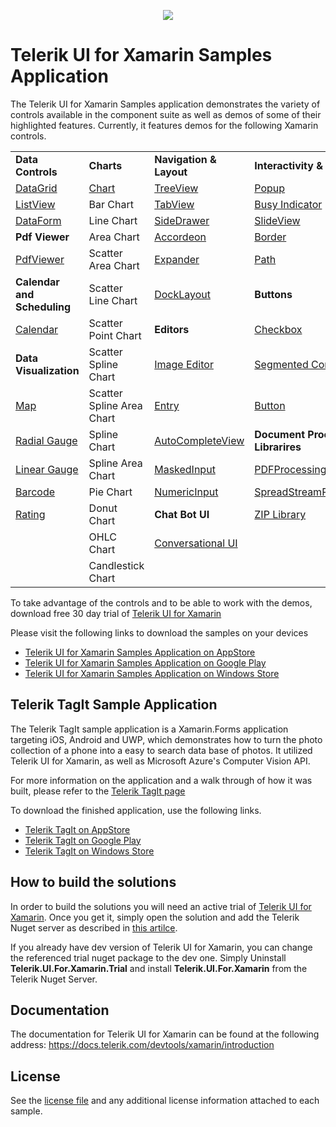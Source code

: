 <p align="center"> <img src="../master/_Samples Application/Telerik-UI-For-Xamarin-SDK-Image.png"/></p>

Telerik UI for Xamarin Samples Application
======================
The Telerik UI for Xamarin Samples application demonstrates the variety of controls available in the component suite as well as demos of some of their highlighted features. Currently, it features demos for the following Xamarin controls.

|   |   |   |   |
|---|---|---|---|
| **Data Controls**                                                  | **Charts**                                                                           | **Navigation & Layout**                                                  | **Interactivity & UX**  
|[DataGrid](https://www.telerik.com/xamarin-ui/datagrid)             | [Chart](https://www.telerik.com/xamarin-ui/chart)                                    |[TreeView](https://www.telerik.com/xamarin-ui/treeview)                   | [Popup](https://www.telerik.com/xamarin-ui/popup)       
|[ListView](https://www.telerik.com/xamarin-ui/listview)             | Bar Chart                                                                            |[TabView](https://www.telerik.com/xamarin-ui/tabview)                     | [Busy Indicator](https://www.telerik.com/xamarin-ui/busy-indicator)
|[DataForm](https://www.telerik.com/xamarin-ui/dataform)             | Line Chart                                                                           |[SideDrawer](https://www.telerik.com/xamarin-ui/sidedrawer)               | [SlideView](https://www.telerik.com/xamarin-ui/slideview)  
| **Pdf Viewer**                                                     | Area Chart                                                                           |[Accordeon](https://www.telerik.com/xamarin-ui/accordion)                 | [Border](https://www.telerik.com/xamarin-ui/border)  
|[PdfViewer](https://www.telerik.com/xamarin-ui/pdfviewer)           | Scatter Area Chart                                                                   |[Expander](https://www.telerik.com/xamarin-ui/expander)                   | [Path](https://www.telerik.com/xamarin-ui/radpath)     
| **Calendar and Scheduling**                                        | Scatter Line Chart                                                                   |[DockLayout](https://www.telerik.com/xamarin-ui/docklayout)               | **Buttons**
|[Calendar](https://www.telerik.com/xamarin-ui/calendar)             | Scatter Point Chart                                                                  | **Editors**                                                              | [Checkbox](https://www.telerik.com/xamarin-ui/checkbox)
| **Data Visualization**                                             | Scatter Spline Chart                                                                 |[Image Editor](https://www.telerik.com/xamarin-ui/image-editor)           | [Segmented Control](https://www.telerik.com/xamarin-ui/segmented)
|[Map](https://www.telerik.com/xamarin-ui/map)                       | Scatter Spline Area Chart                                                            |[Entry](https://www.telerik.com/xamarin-ui/radentry)                      | [Button](https://www.telerik.com/xamarin-ui/buttons)
|[Radial Gauge](https://www.telerik.com/xamarin-ui/gauges)           | Spline Chart                                                                         |[AutoCompleteView](https://www.telerik.com/xamarin-ui/autocompleteview)   | **Document Processing Librarires**   
|[Linear Gauge](https://www.telerik.com/xamarin-ui/gauges)           | Spline Area Chart                                                                    |[MaskedInput](https://www.telerik.com/xamarin-ui/maskedinput)             | [PDFProcessing](https://www.telerik.com/xamarin-ui/pdfprocessing)
|[Barcode](https://www.telerik.com/xamarin-ui/barcode)               | Pie Chart                                                                            |[NumericInput](https://www.telerik.com/xamarin-ui/numericinput)           | [SpreadStreamProcessing](https://www.telerik.com/xamarin-ui/spreadstreamprocessing)
|[Rating](https://www.telerik.com/xamarin-ui/rating)                 | Donut Chart                                                                          | **Chat Bot UI**                                                          | [ZIP Library](https://www.telerik.com/xamarin-ui/zip-library)     
|                                                                    | OHLC Chart                                                                           |[Conversational UI](https://www.telerik.com/xamarin-ui/conversational-ui) |                                                                      | 
|                                                                    | Candlestick Chart                                                                    |                                                                          | 
                

To take advantage of the controls and to be able to work with the demos, download free 30 day trial of [Telerik UI for Xamarin](https://www.telerik.com/xamarin-ui)

Please visit the following links to download the samples on your devices
* [Telerik UI for Xamarin Samples Application on AppStore](https://itunes.apple.com/dm/app/telerik-ui-for-xamarin-examples/id1083924868?mt=8)
* [Telerik UI for Xamarin Samples Application on Google Play](https://play.google.com/store/apps/details?id=com.telerik.xamarin&hl=en)
* [Telerik UI for Xamarin Samples Application on Windows Store](https://www.microsoft.com/en-us/store/p/telerik-ui-for-xamarin-examples/9pld1kn2tcxs)

Telerik TagIt Sample Application
-------
The Telerik TagIt sample application is a Xamarin.Forms application targeting iOS, Android and UWP, which demonstrates how to turn the photo collection of a phone into a easy to search data base of photos. It utilized Telerik UI for Xamarin, as well as Microsoft Azure's Computer Vision API. 

For more information on the application and a walk through of how it was built, please refer to the [Telerik TagIt page](https://www.telerik.com/xamarin-ui/telerik-tagit)

To download the finished application, use the following links. 
* [Telerik TagIt on AppStore](https://apps.apple.com/us/app/telerik-tagit/id1310584457)
* [Telerik TagIt on Google Play](https://play.google.com/store/apps/details?id=com.telerik.tagit)
* [Telerik TagIt on Windows Store](https://www.microsoft.com/en-us/store/p/telerik-tagit/9pb07plrwpfs)

## How to build the solutions
In order to build the solutions you will need an active trial of [Telerik UI for Xamarin](https://www.telerik.com/xamarin-ui). Once you get it, simply open the solution and add the Telerik Nuget server as described in [this artilce](https://docs.telerik.com/devtools/xamarin/installation-and-deployment/telerik-nuget-server). 

If you already have dev version of Telerik UI for Xamarin, you can change the referenced trial nuget package to the dev one. Simply Uninstall **Telerik.UI.For.Xamarin.Trial** and install **Telerik.UI.For.Xamarin** from the Telerik Nuget Server. 

## Documentation
The documentation for Telerik UI for Xamarin can be found at the following address: https://docs.telerik.com/devtools/xamarin/introduction

License
-------

See the [license file](LICENSE.md) and any additional license information attached to each sample.

